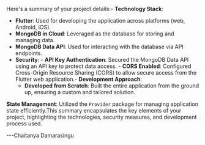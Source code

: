 Here's a summary of your project details:- 
**Technology Stack**:
  - **Flutter**: Used for developing the application across platforms (web, Android, iOS).
  - **MongoDB in Cloud**: Leveraged as the database for storing and managing data. 
  - **MongoDB Data API**: Used for interacting with the database via API endpoints.
  - **Security**:  - **API Key Authentication**: Secured the MongoDB Data API using an API key to protect data access.  - **CORS Enabled**: Configured Cross-Origin Resource Sharing (CORS) to allow secure access from the Flutter web application.- **Development Approach**:  
    - **Developed from Scratch**: Built the entire application from the ground up, ensuring a custom and tailored solution.

  **State Management**: Utilized the `Provider` package for managing application state efficiently.This summary encapsulates the key elements of your project, highlighting the technologies, security measures, and development process used.

  ---Chaitanya Damarasingu